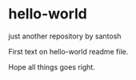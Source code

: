 # hello-world
just another repository by santosh

First text on hello-world readme file.

Hope all things goes right.
